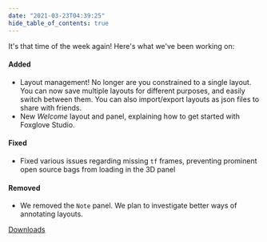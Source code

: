 ```yaml
---
date: "2021-03-23T04:39:25"
hide_table_of_contents: true
---
```

It's that time of the week again! Here's what we've been working on:

#### Added

- Layout management! No longer are you constrained to a single layout. You can now save multiple layouts for different purposes, and easily switch between them. You can also import/export layouts as json files to share with friends.
- New _Welcome_ layout and panel, explaining how to get started with Foxglove Studio.

#### Fixed

- Fixed various issues regarding missing `tf` frames, preventing prominent open source bags from loading in the 3D panel

#### Removed

- We removed the `Note` panel. We plan to investigate better ways of annotating layouts.

<!-- truncate -->
[Downloads](https://github.com/foxglove/studio/releases/tag/v0.2.0)
